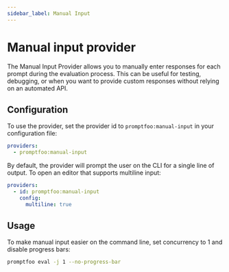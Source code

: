```yaml
---
sidebar_label: Manual Input
---
```


# Manual input provider

The Manual Input Provider allows you to manually enter responses for each prompt during the evaluation process. This can be useful for testing, debugging, or when you want to provide custom responses without relying on an automated API.

## Configuration

To use the provider, set the provider id to `promptfoo:manual-input` in your configuration file:

```yaml
providers:
  - promptfoo:manual-input
```

By default, the provider will prompt the user on the CLI for a single line of output. To open an editor that supports multiline input:

```yaml
providers:
  - id: promptfoo:manual-input
    config:
      multiline: true
```

## Usage

To make manual input easier on the command line, set concurrency to 1 and disable progress bars:

```sh
promptfoo eval -j 1 --no-progress-bar
```
